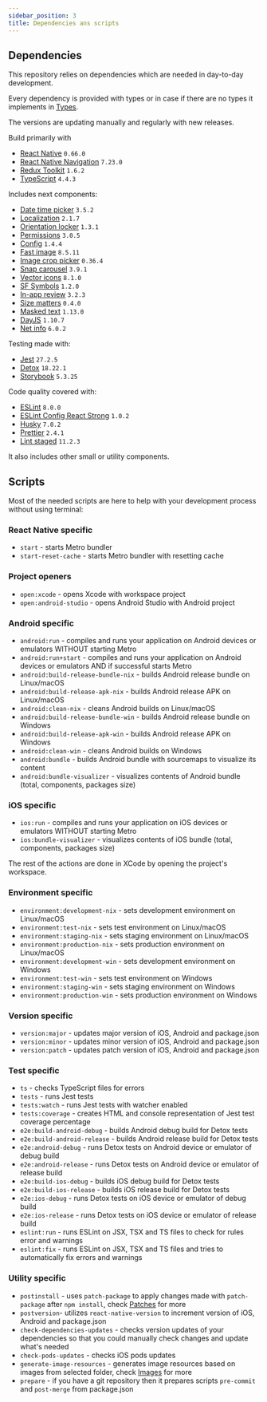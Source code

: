 ```yaml
---
sidebar_position: 3
title: Dependencies ans scripts
---
```

## Dependencies

This repository relies on dependencies which are needed in day-to-day development.

Every dependency is provided with types or in case if there are no types it implements in [Types](./types.md).

The versions are updating manually and regularly with new releases.

Build primarily with
- [React Native](https://reactnative.dev) `0.66.0`
- [React Native Navigation](https://wix.github.io/react-native-navigation/docs/before-you-start/) `7.23.0`
- [Redux Toolkit](https://redux-toolkit.js.org) `1.6.2`
- [TypeScript](https://www.typescriptlang.org) `4.4.3`

Includes next components:
- [Date time picker](https://github.com/react-native-datetimepicker/datetimepicker) `3.5.2`
- [Localization](https://github.com/stefalda/ReactNativeLocalization) `2.1.7`
- [Orientation locker](https://github.com/wonday/react-native-orientation-locker) `1.3.1`
- [Permissions](https://github.com/zoontek/react-native-permissions) `3.0.5`
- [Config](https://github.com/luggit/react-native-config) `1.4.4`
- [Fast image](https://github.com/DylanVann/react-native-fast-image) `8.5.11`
- [Image crop picker](https://github.com/ivpusic/react-native-image-crop-picker) `0.36.4`
- [Snap carousel](https://github.com/meliorence/react-native-snap-carousel) `3.9.1`
- [Vector icons](https://github.com/oblador/react-native-vector-icons) `8.1.0`
- [SF Symbols](https://github.com/birkir/react-native-sfsymbols) `1.2.0`
- [In-app review](https://github.com/MinaSamir11/react-native-in-app-review) `3.2.3`
- [Size matters](https://github.com/nirsky/react-native-size-matters) `0.4.0`
- [Masked text](https://github.com/benhurott/react-native-masked-text) `1.13.0`
- [DayJS](https://github.com/iamkun/dayjs/) `1.10.7`
- [Net info](https://github.com/react-native-netinfo/react-native-netinfo) `6.0.2`

Testing made with:
- [Jest](https://github.com/facebook/jest) `27.2.5`
- [Detox](https://github.com/wix/Detox) `18.22.1`
- [Storybook](https://storybook.js.org/tutorials/intro-to-storybook/react-native/en/get-started/) `5.3.25`

Code quality covered with:
- [ESLint](https://github.com/eslint/eslint) `8.0.0`
- [ESLint Config React Strong](https://github.com/svbutko/eslint-config-react-strong) `1.0.2`
- [Husky](https://github.com/typicode/husky) `7.0.2`
- [Prettier](https://github.com/prettier/prettier) `2.4.1`
- [Lint staged](https://github.com/okonet/lint-staged) `11.2.3`

It also includes other small or utility components.

## Scripts

Most of the needed scripts are here to help with your development process without using terminal:

### React Native specific
- `start` - starts Metro bundler
- `start-reset-cache` - starts Metro bundler with resetting cache

### Project openers
- `open:xcode` - opens Xcode with workspace project
- `open:android-studio` - opens Android Studio with Android project

### Android specific
- `android:run` - compiles and runs your application on Android devices or emulators WITHOUT starting Metro
- `android:run+start` - compiles and runs your application on Android devices or emulators AND if successful starts Metro
- `android:build-release-bundle-nix` - builds Android release bundle on Linux/macOS
- `android:build-release-apk-nix` - builds Android release APK on Linux/macOS
- `android:clean-nix` - cleans Android builds on Linux/macOS
- `android:build-release-bundle-win` - builds Android release bundle on Windows
- `android:build-release-apk-win` - builds Android release APK on Windows
- `android:clean-win` - cleans Android builds on Windows
- `android:bundle` - builds Android bundle with sourcemaps to visualize its content
- `android:bundle-visualizer` - visualizes contents of Android bundle (total, components, packages size)

### iOS specific
- `ios:run` - compiles and runs your application on iOS devices or emulators WITHOUT starting Metro
- `ios:bundle-visualizer` - visualizes contents of iOS bundle (total, components, packages size)

The rest of the actions are done in XCode by opening the project's workspace.

### Environment specific
- `environment:development-nix` - sets development environment on Linux/macOS
- `environment:test-nix` - sets test environment on Linux/macOS
- `environment:staging-nix` - sets staging environment on Linux/macOS
- `environment:production-nix` - sets production environment on Linux/macOS
- `environment:development-win` - sets development environment on Windows
- `environment:test-win` - sets test environment on Windows
- `environment:staging-win` - sets staging environment on Windows
- `environment:production-win` - sets production environment on Windows

### Version specific
- `version:major` - updates major version of iOS, Android and package.json
- `version:minor` - updates minor version of iOS, Android and package.json
- `version:patch` - updates patch version of iOS, Android and package.json

### Test specific
- `ts` - checks TypeScript files for errors
- `tests` - runs Jest tests
- `tests:watch` - runs Jest tests with watcher enabled
- `tests:coverage` - creates HTML and console representation of Jest test coverage percentage
- `e2e:build-android-debug` - builds Android debug build for Detox tests
- `e2e:build-android-release` - builds Android release build for Detox tests
- `e2e:android-debug` - runs Detox tests on Android device or emulator of debug build
- `e2e:android-release` - runs Detox tests on Android device or emulator of release build
- `e2e:build-ios-debug` - builds iOS debug build for Detox tests
- `e2e:build-ios-release` - builds iOS release build for Detox tests
- `e2e:ios-debug` - runs Detox tests on iOS device or emulator of debug build
- `e2e:ios-release` - runs Detox tests on iOS device or emulator of release build
- `eslint:run` - runs ESLint on JSX, TSX and TS files to check for rules error and warnings
- `eslint:fix` - runs ESLint on JSX, TSX and TS files and tries to automatically fix errors and warnings

### Utility specific
- `postinstall` - uses `patch-package` to apply changes made with `patch-package` after `npm install`, check [Patches](./patches.md) for more
- `postversion`- utilizes `react-native-version` to increment version of iOS, Android and package.json
- `check-dependencies-updates` - checks version updates of your dependencies so that you could manually check changes and update what's needed
- `check-pods-updates` - checks iOS pods updates
- `generate-image-resources` - generates image resources based on images from selected folder, check [Images](../docs/resources/images.md) for more
- `prepare` - if you have a git repository then it prepares scripts `pre-commit` and `post-merge` from package.json



